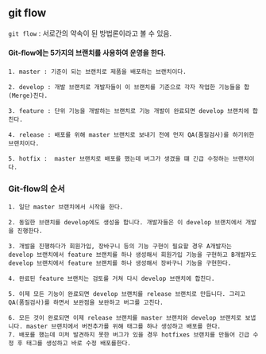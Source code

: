 ## git flow

`git flow` : 서로간의 약속이 된 방법론이라고 볼 수 있음.

#### Git-flow에는 5가지의 브랜치를 사용하여 운영을 한다.

    1. master : 기준이 되는 브랜치로 제품을 배포하는 브랜치이다.

    2. develop : 개발 브랜치로 개발자들이 이 브랜치를 기준으로 각자 작업한 기능들을 합(Merge)친다.

    3. feature : 단위 기능을 개발하는 브랜치로 기능 개발이 완료되면 develop 브랜치에 합친다.

    4. release : 배포를 위해 master 브랜치로 보내기 전에 먼저 QA(품질검사)를 하기위한 브랜치이다.

    5. hotfix :  master 브랜치로 배포를 했는데 버그가 생겼을 떄 긴급 수정하는 브랜치이다.

### Git-flow의 순서


    1. 일단 master 브랜치에서 시작을 한다.

    2. 동일한 브랜치를 develop에도 생성을 합니다. 개발자들은 이 develop 브랜치에서 개발을 진행한다.

    3. 개발을 진행하다가 회원가입, 장바구니 등의 기능 구현이 필요할 경우 A개발자는 develop 브랜치에서 feature 브랜치를 하나 생성해서 회원가입 기능을 구현하고 B개발자도 develop 브랜치에서 feature 브랜치를 하나 생성해서 장바구니 기능을 구현한다.

    4. 완료된 feature 브랜치는 검토를 거쳐 다시 develop 브랜치에 합친다.

    5. 이제 모든 기능이 완료되면 develop 브랜치를 release 브랜치로 만듭니다. 그리고 QA(품질검사)를 하면서 보완점을 보완하고 버그를 고친다.

    6. 모든 것이 완료되면 이제 release 브랜치를 master 브랜치와 develop 브랜치로 보냅니다. master 브랜치에서 버전추가를 위해 태그를 하나 생성하고 배포를 한다.
    7. 배포를 했는데 미처 발견하지 못한 버그가 있을 경우 hotfixes 브랜치를 만들어 긴급 수정 후 태그를 생성하고 바로 수정 배포를한다.
